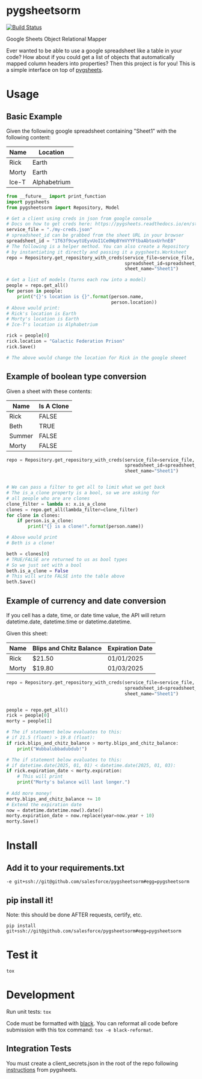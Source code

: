 

# pygsheetsorm 
[![Build Status](https://travis-ci.org/salesforce/pygsheetsorm.svg?branch=master)](https://travis-ci.org/salesforce/pygsheetsorm)

Google Sheets Object Relational Mapper

Ever wanted to be able to use a google spreadsheet like a table in your code? How about if you could get a list of objects that automatically mapped column headers into properties? Then this project is for you! This is a simple interface on top of [pygsheets](https://pygsheets.readthedocs.io/). 

# Usage

## Basic Example

Given the following google spreadsheet containing "Sheet1" with the following content:

| Name  | Location     |
|-------|--------------|
| Rick  | Earth        |
| Morty | Earth        |
| Ice-T | Alphabetrium |

```python
from __future__ import print_function
import pygsheets
from pygsheetsorm import Repository, Model

# Get a client using creds in json from google console
# Docs on how to get creds here: https://pygsheets.readthedocs.io/en/stable/authorizing.html
service_file = "./my-creds.json"
# spreadsheet_id can be grabbed from the sheet URL in your browser
spreadsheet_id = "1T63f9cwytUEyvUoI1Ce0WpBYmVYYFtbaAbtoxUrhnE8"
# The following is a helper method. You can also create a Repository
# by instantiating it directly and passing it a pygsheets.Worksheet
repo = Repository.get_repository_with_creds(service_file=service_file, 
                                            spreadsheet_id=spreadsheet_id,
                                            sheet_name="Sheet1")

# Get a list of models (turns each row into a model)
people = repo.get_all()
for person in people:
    print("{}'s location is {}".format(person.name,
                                       person.location))
# Above would print:
# Rick's location is Earth
# Morty's location is Earth
# Ice-T's location is Alphabetrium

rick = people[0]
rick.location = "Galactic Federation Prison"
rick.Save()

# The above would change the location for Rick in the google sheeet
```

## Example of boolean type conversion

Given a sheet with these contents:

| Name   | Is A Clone   |
|--------|--------------|
| Rick   | FALSE        |
| Beth   | TRUE         |
| Summer | FALSE        |
| Morty  | FALSE        |

```python
repo = Repository.get_repository_with_creds(service_file=service_file, 
                                            spreadsheet_id=spreadsheet_id,
                                            sheet_name="Sheet1")


# We can pass a filter to get all to limit what we get back
# The is_a_clone property is a bool, so we are asking for
# all people who are are clones
clone_filter = lambda x: x.is_a_clone
clones = repo.get_all(lambda_filter=clone_filter)
for clone in clones:
    if person.is_a_clone:
        print("{} is a clone!".format(person.name))

# Above would print
# Beth is a clone!

beth = clones[0]
# TRUE/FALSE are returned to us as bool types
# So we just set with a bool
beth.is_a_clone = False
# This will write FALSE into the table above
beth.Save()
```

## Example of currency and date conversion

If you cell has a date, time, or date time value, the API will return datetime.date, datetime.time or datetime.datetime.

Given this sheet:

| Name  | Blips and Chitz Balance | Expiration Date |
|-------|-------------------------|-----------------|
| Rick  | $21.50                  | 01/01/2025      |
| Morty | $19.80                  | 01/03/2025      |

```python
repo = Repository.get_repository_with_creds(service_file=service_file, 
                                            spreadsheet_id=spreadsheet_id,
                                            sheet_name="Sheet1")


people = repo.get_all()
rick = people[0]
morty = people[1]

# The if statement below evaluates to this:
# if 21.5 (float) > 19.8 (float):
if rick.blips_and_chitz_balance > morty.blips_and_chitz_balance:
    print("Wubbalubbadubdub!")

# The if statement below evaluates to this:
# if datetime.date(2025, 01, 01) < datetime.date(2025, 01, 03):
if rick.expiration_date < morty.expiration:
    # This will print
    print("Morty's balance will last longer.")
    
# Add more money!
morty.blips_and_chitz_balance += 10
# Extend the expiration date
now = datetime.datetime.now().date()
morty.expiration_date = now.replace(year=now.year + 10)
morty.Save()    
```


# Install

## Add it to your requirements.txt

```
-e git+ssh://git@github.com/salesforce/pygsheetsorm#egg=pygsheetsorm
```

## pip install it!

Note: this should be done AFTER requests, certify, etc.

```shell
pip install git+ssh://git@github.com/salesforce/pygsheetsorm#egg=pygsheetsorm
```

# Test it

`tox`

# Development

Run unit tests: `tox`

Code must be formatted with [black](https://github.com/ambv/black). You can reformat all code before submission with this tox command: `tox -e black-reformat`.

## Integration Tests

You must create a client_secrets.json in the root of the repo following [instructions](https://pygsheets.readthedocs.io/en/latest/authorization.html) from pygsheets.
